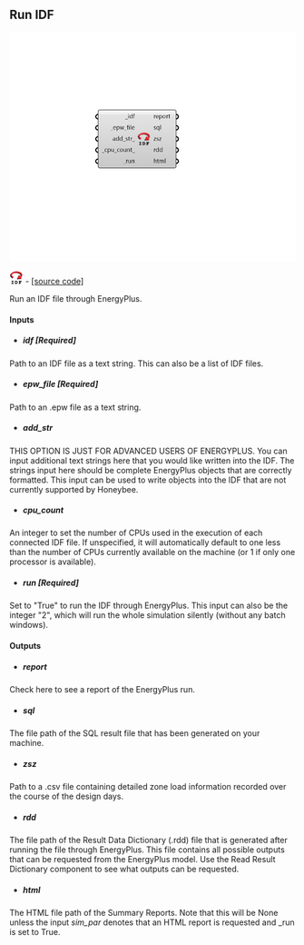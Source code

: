 ## Run IDF

![](../../images/components/Run_IDF.png)

![](../../images/icons/Run_IDF.png) - [[source code]](https://github.com/ladybug-tools/honeybee-grasshopper-energy/blob/master/honeybee_grasshopper_energy/src//HB%20Run%20IDF.py)


Run an IDF file through EnergyPlus. 



#### Inputs
* ##### idf [Required]
Path to an IDF file as a text string. This can also be a list of IDF files. 
* ##### epw_file [Required]
Path to an .epw file as a text string. 
* ##### add_str 
THIS OPTION IS JUST FOR ADVANCED USERS OF ENERGYPLUS. You can input additional text strings here that you would like written into the IDF.  The strings input here should be complete EnergyPlus objects that are correctly formatted. This input can be used to write objects into the IDF that are not currently supported by Honeybee. 
* ##### cpu_count 
An integer to set the number of CPUs used in the execution of each connected IDF file. If unspecified, it will automatically default to one less than the number of CPUs currently available on the machine (or 1 if only one processor is available). 
* ##### run [Required]
Set to "True" to run the IDF through EnergyPlus. 
This input can also be the integer "2", which will run the whole simulation silently (without any batch windows). 

#### Outputs
* ##### report
Check here to see a report of the EnergyPlus run. 
* ##### sql
The file path of the SQL result file that has been generated on your machine. 
* ##### zsz
Path to a .csv file containing detailed zone load information recorded over the course of the design days. 
* ##### rdd
The file path of the Result Data Dictionary (.rdd) file that is generated after running the file through EnergyPlus.  This file contains all possible outputs that can be requested from the EnergyPlus model.  Use the Read Result Dictionary component to see what outputs can be requested. 
* ##### html
The HTML file path of the Summary Reports. Note that this will be None unless the input _sim_par_ denotes that an HTML report is requested and _run is set to True. 